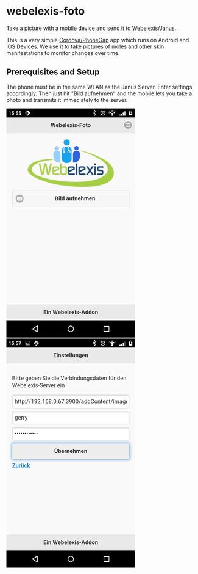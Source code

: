 # webelexis-foto

Take a picture with a mobile device and send it to [Webelexis/Janus](https://github.com/rgwch/webelexis).

This is a very simple [Cordova/PhoneGap](https://cordova.apache.org/) app which runs on Android and iOS Devices. We use it to take pictures of moles and other skin manifestations to monitor changes over time.

## Prerequisites and Setup

The phone must be in the same WLAN as the Janus Server. Enter settings accordingly. Then just hit "Bild aufnehmen" and the mobile lets you take a photo and transmits it immediately to the server.

![Front](webelexis-foto-1.png) 
![back](webelexis-foto-2.png)
